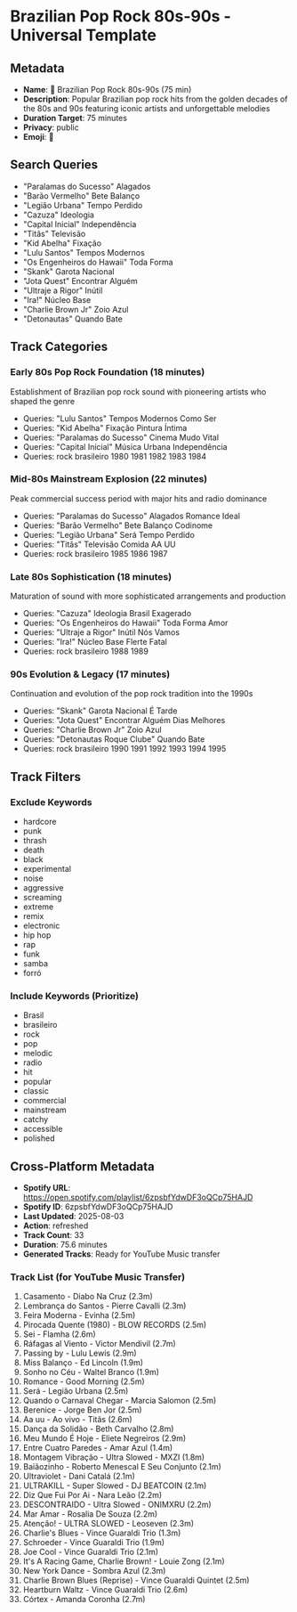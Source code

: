 # Brazilian Pop Rock 80s-90s - Universal Template

## Metadata
- **Name**: 🎸 Brazilian Pop Rock 80s-90s (75 min)
- **Description**: Popular Brazilian pop rock hits from the golden decades of the 80s and 90s featuring iconic artists and unforgettable melodies
- **Duration Target**: 75 minutes
- **Privacy**: public
- **Emoji**: 🎸

## Search Queries
- "Paralamas do Sucesso" Alagados
- "Barão Vermelho" Bete Balanço
- "Legião Urbana" Tempo Perdido
- "Cazuza" Ideologia
- "Capital Inicial" Independência
- "Titãs" Televisão
- "Kid Abelha" Fixação
- "Lulu Santos" Tempos Modernos
- "Os Engenheiros do Hawaii" Toda Forma
- "Skank" Garota Nacional
- "Jota Quest" Encontrar Alguém
- "Ultraje a Rigor" Inútil
- "Ira!" Núcleo Base
- "Charlie Brown Jr" Zoio Azul
- "Detonautas" Quando Bate

## Track Categories
### Early 80s Pop Rock Foundation (18 minutes)
Establishment of Brazilian pop rock sound with pioneering artists who shaped the genre
- Queries: "Lulu Santos" Tempos Modernos Como Ser
- Queries: "Kid Abelha" Fixação Pintura Íntima
- Queries: "Paralamas do Sucesso" Cinema Mudo Vital
- Queries: "Capital Inicial" Música Urbana Independência
- Queries: rock brasileiro 1980 1981 1982 1983 1984

### Mid-80s Mainstream Explosion (22 minutes)
Peak commercial success period with major hits and radio dominance
- Queries: "Paralamas do Sucesso" Alagados Romance Ideal
- Queries: "Barão Vermelho" Bete Balanço Codinome
- Queries: "Legião Urbana" Será Tempo Perdido
- Queries: "Titãs" Televisão Comida AA UU
- Queries: rock brasileiro 1985 1986 1987

### Late 80s Sophistication (18 minutes)
Maturation of sound with more sophisticated arrangements and production
- Queries: "Cazuza" Ideologia Brasil Exagerado
- Queries: "Os Engenheiros do Hawaii" Toda Forma Amor
- Queries: "Ultraje a Rigor" Inútil Nós Vamos
- Queries: "Ira!" Núcleo Base Flerte Fatal
- Queries: rock brasileiro 1988 1989

### 90s Evolution & Legacy (17 minutes)
Continuation and evolution of the pop rock tradition into the 1990s
- Queries: "Skank" Garota Nacional É Tarde
- Queries: "Jota Quest" Encontrar Alguém Dias Melhores
- Queries: "Charlie Brown Jr" Zoio Azul
- Queries: "Detonautas Roque Clube" Quando Bate
- Queries: rock brasileiro 1990 1991 1992 1993 1994 1995

## Track Filters
### Exclude Keywords
- hardcore
- punk
- thrash
- death
- black
- experimental
- noise
- aggressive
- screaming
- extreme
- remix
- electronic
- hip hop
- rap
- funk
- samba
- forró

### Include Keywords (Prioritize)
- Brasil
- brasileiro
- rock
- pop
- melodic
- radio
- hit
- popular
- classic
- commercial
- mainstream
- catchy
- accessible
- polished


## Cross-Platform Metadata
- **Spotify URL**: https://open.spotify.com/playlist/6zpsbfYdwDF3oQCp75HAJD
- **Spotify ID**: 6zpsbfYdwDF3oQCp75HAJD
- **Last Updated**: 2025-08-03
- **Action**: refreshed
- **Track Count**: 33
- **Duration**: 75.6 minutes
- **Generated Tracks**: Ready for YouTube Music transfer

### Track List (for YouTube Music Transfer)
 1. Casamento - Diabo Na Cruz (2.3m)
 2. Lembrança do Santos - Pierre Cavalli (2.3m)
 3. Feira Moderna - Evinha (2.5m)
 4. Pirocada Quente (1980) - BLOW RECORDS (2.5m)
 5. Sei - Flamha (2.6m)
 6. Ráfagas al Viento - Victor Mendivil (2.7m)
 7. Passing by - Lulu Lewis (2.9m)
 8. Miss Balanço - Ed Lincoln (1.9m)
 9. Sonho no Céu - Waltel Branco (1.9m)
10. Romance - Good Morning (2.5m)
11. Será - Legião Urbana (2.5m)
12. Quando o Carnaval Chegar - Marcia Salomon (2.5m)
13. Berenice - Jorge Ben Jor (2.5m)
14. Aa uu - Ao vivo - Titãs (2.6m)
15. Dança da Solidão - Beth Carvalho (2.8m)
16. Meu Mundo É Hoje - Eliete Negreiros (2.9m)
17. Entre Cuatro Paredes - Amar Azul (1.4m)
18. Montagem Vibração - Ultra Slowed - MXZI (1.8m)
19. Baiãozinho - Roberto Menescal E Seu Conjunto (2.1m)
20. Ultraviolet - Dani Catalá (2.1m)
21. ULTRAKILL - Super Slowed - DJ BEATCOIN (2.1m)
22. Diz Que Fui Por Ai - Nara Leão (2.2m)
23. DESCONTRAIDO - Ultra Slowed - ONIMXRU (2.2m)
24. Mar Amar - Rosalia De Souza (2.2m)
25. Atenção! - ULTRA SLOWED - Leoseven (2.3m)
26. Charlie's Blues - Vince Guaraldi Trio (1.3m)
27. Schroeder - Vince Guaraldi Trio (1.9m)
28. Joe Cool - Vince Guaraldi Trio (2.1m)
29. It's A Racing Game, Charlie Brown! - Louie Zong (2.1m)
30. New York Dance - Sombra Azul (2.3m)
31. Charlie Brown Blues (Reprise) - Vince Guaraldi Quintet (2.5m)
32. Heartburn Waltz - Vince Guaraldi Trio (2.6m)
33. Córtex - Amanda Coronha (2.7m)

